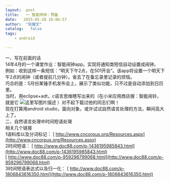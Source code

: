 ```yaml
---
layout:  post
title:   一 智能闹钟：预备
date:   2015-05-28 16:06:57
author:  "张耀文"
catalog:   false
tags:
    - android

---
```

一、写在前面的话  
14年4月的一个课堂作业：智能闹钟app。实现将通知类短信自动设置成闹钟。  
例如：收到这样一条短信：“明天下午2点，在501开会”。该app将设置一个明天下午2点的闹钟（或者提前几分钟）。省去了在备忘录里记录的烦恼。  
巧合的是：5月份某锤手机发布会上，展示了类似功能，只不过是自动添加到日历里。  
当时，用eclipse+adt，c语言思维瞎写出来的（在小米应用商店搜：智能闹铃，就是它 ![这里写图片描述](http://img-blog.csdn.net/20150528160048466) ）对不起下载过他的同志们啊！  
现在打算用android studio，面向对象，或许试试自然语言处理的方法，瞬间高大上了。  
二、自然语言处理中时间短语处理  
相关几个链接  
1语料库以及分词标记： [ http://www.cncorpus.org/Resources.aspx](http://www.cncorpus.org/Resources.aspx)  
2时间短语： [ http://www.doc88.com/p-1436195985843.html](http://www.doc88.com/p-1436195985843.html)  
[ http://www.doc88.com/p-959296799068.html](http://www.doc88.com/p-959296799068.html)  
3时间短语表达式以及归一化： [ http://www.doc88.com/p-1806843616350.html](http://www.doc88.com/p-1806843616350.html)

